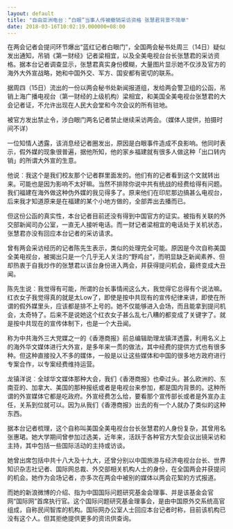 ```yaml
---
layout: default
title: "自由亚洲电台：“白眼”当事人传被撤销采访资格 张慧君背景不简单"
date: 2018-03-16T10:02:19.000000+08:00
---
```


在两会记者会提问环节爆出“蓝红记者白眼门”，全国两会秘书处周三（14日）疑似发出通知，吊销《第一财经》记者梁相宜，以及全美电视台台长张慧君的采访资格。据本台记者调查显示，张慧君真实身份模糊，大量图片显示她不仅涉及官方的海外大外宣战略，她和中国外交、军方、国安都有密切的联系。

据周四（15日）流出的一份以两会秘书处新闻报道组，发给两会警卫组的公函，吊销上海广播电视台（第一财经的上级机构）梁相宜，和美国全美电视台张慧君的大会记者证，不允许出现在人民大会堂和今次会议的所有驻地。

被官方发出禁止令，涉白眼门两名记者禁止继续采访两会。（媒体人提供，拍摄时间不详）

一位知情人透露，该消息经记者圈发出，原因是白眼事件造成不良影响。他同时表示，假外媒的现象很普遍，据他所知，他的家乡福建就有很多人做这种「出口转内销」的所谓大外宣的生意。

他说︰我这个是我们校友那个记者群里面发的。他们有的记者看到这个文就转出来。可能也是因为影响不太好嘛。当然不排除你说中共有统战的经费给得有问题。我们福建在海外做这种伪外媒的我见得多了。原来他们在印尼那边搞甚么电视台，后来我才知道原来是在福建的某个小地方做的，全部弄出去播而已。

但这份公函的真实性，本台记者目前还没有得到中国官方的证实。被指有关联的外交部新闻司办公室，一直无人接听电话。而一财记者梁相宜的电话处于关机状态，张慧君亦没有回应本台记者的采访请求。

曾有两会采访经历的记者陈先生表示，类似的处理完全可能。原因是今次自称美国全美电视台，被揭出只是一个几乎无人关注的“野鸡台”，而明显缺乏新闻素养、但却热衷于自我炒作的张慧君以该台身份进入两会，并获得提问机会，最终变成大丑闻。

陈先生说︰我觉得有可能，所谓的台长事情闹这么大，我觉得它总得有个说法嘛。红衣女子我觉得真的就是太Low了，即使是按中共现有的宣传纪律来讲，即使在所谓的假外媒里头，应该都是排不上号的。她不仅能够进入会场，而且能拿到提问机会，太奇特了。后来不是说她这个红衣女子甚么乱七八糟的都变成了关键字了。就是按中共现在的宣传体制下，也是一个大丑闻。

称为中共海外三大党媒之一的《香港商报》前总编辑助理龙镇洋透露，利用名义上的海外华文媒体进行大外宣，是多年来一贯的做法，其中经费的提供方式也有很多种。但这种直接投入不多的媒体，一般是以让这些媒体和中国的很多地方政府进行专案合作，以专案经费维持运营。

龙镇洋说︰全球华文媒体那种大会，我们《香港商报》也牵过头。甚么欧洲的、东南亚的、加拿大、美国的那种报纸或者是电视台来参加，都是国内背景的。这种所谓的外宣媒体它都是吃政府。外宣经费怎么给，要看那个宣传部长或者是外宣办主任，关系到位就可以。因为从我们《香港商报》出去的有一个人就办了类似的这种东西。

据本台记者梳理，这个自称叫美国全美电视台台长张慧君的人身份复杂，其曾用名张惠珺。她大学期间曾参加过选美，近年来，活跃于各种官方大型会议出镜采访和主持，其中包括一些国际活动的主持或访谈。

她曾出席包括中共十八大及十九大，还曾分别以中国旅游与经济电视台台长、世界知识杂志社记者、国际网总裁、外交部相关机构人士的身份，在全国两会并获提问的机会。她作为会场记者，亦多次在两会中被别的媒体以两会花絮的方式报道。

而她的新浪微博的介绍、指为中国国际问题研究基金会理事、并是该基金会官网“国际网”首席执行官。这个国际问题研究基金理事会，是由中国原外交系统高官组成，自称民间智库的机构。国际网办公室人士回应本台记者时称，目前该机构已没有这个人。但其拒绝提供更多的资讯供查询。

